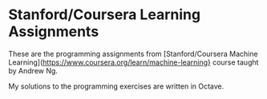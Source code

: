 # Stanford/Coursera Learning Assignments

These are the programming assignments from [Stanford/Coursera Machine Learning](https://www.coursera.org/learn/machine-learning} course taught by Andrew Ng.

My solutions to the programming exercises are written in Octave.
